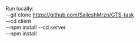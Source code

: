 Run locally:  
--git clone https://github.com/SaileshMrzn/GTS-task  
--cd client  
--npm install
--cd server  
--npm install  

